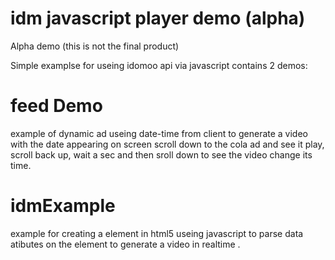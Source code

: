 # idm javascript player demo (alpha)
Alpha demo (this is not the final product)


Simple examplse for useing idomoo api via javascript
contains 2 demos:


# feed Demo
example of dynamic ad useing date-time from client to generate a video with the date appearing on screen
 scroll down to the cola ad and see it play, scroll back up, wait a sec and then sroll down to see the video change its time.
 
 # idmExample
 example for creating a <idmPlayer> element in html5 useing javascript to parse data atibutes on the element to generate a video in realtime .
 


